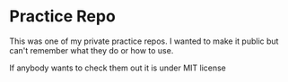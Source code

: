 # Practice Repo

This was one of my private practice repos. I wanted to make it public but can't remember what they do or how to use.

If anybody wants to check them out it is under MIT license
